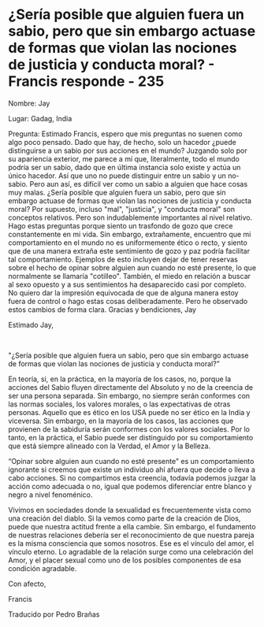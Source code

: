 # ¿Sería posible que alguien fuera un sabio, pero que sin embargo actuase de formas que violan las nociones de justicia y conducta moral? - Francis responde - 235

Nombre: Jay 

Lugar: Gadag, India 

Pregunta: Estimado Francis, espero que mis preguntas no suenen como algo poco pensado. Dado que hay, de hecho, solo un hacedor &iquest;puede distinguirse a un sabio por sus acciones en el mundo? Juzgando solo por su apariencia exterior, me parece a m&iacute; que, literalmente, todo el mundo podr&iacute;a ser un sabio, dado que en &uacute;ltima instancia solo existe y act&uacute;a un &uacute;nico hacedor. As&iacute; que uno no puede distinguir entre un sabio y un no-sabio. Pero aun as&iacute;, es dif&iacute;cil ver como un sabio a alguien que hace cosas muy malas. &iquest;Ser&iacute;a posible que alguien fuera un sabio, pero que sin embargo actuase de formas que violan las nociones de justicia y conducta moral? Por supuesto, incluso &quot;mal&quot;, &quot;justicia&quot;, y &quot;conducta moral&quot; son conceptos relativos. Pero son indudablemente importantes al nivel relativo. Hago estas preguntas porque siento un trasfondo de gozo que crece constantemente en mi vida. Sin embargo, extra&ntilde;amente, encuentro que mi comportamiento en el mundo no es uniformemente &eacute;tico o recto, y siento que de una manera extra&ntilde;a este sentimiento de gozo y paz podr&iacute;a facilitar tal comportamiento. Ejemplos de esto incluyen dejar de tener reservas sobre el hecho de opinar sobre alguien aun cuando no est&eacute; presente, lo que normalmente se llamar&iacute;a &quot;cotilleo&quot;. Tambi&eacute;n, el miedo en relaci&oacute;n a buscar al sexo opuesto y a sus sentimientos ha desaparecido casi por completo. No quiero dar la impresi&oacute;n equivocada de que de alguna manera estoy fuera de control o hago estas cosas deliberadamente. Pero he observado estos cambios de forma clara. Gracias y bendiciones, Jay

Estimado Jay, 

&nbsp; 

&quot;&iquest;Ser&iacute;a posible que alguien fuera un sabio, pero que sin embargo actuase de formas que violan las nociones de justicia y conducta moral?&rdquo;

En teor&iacute;a, si, en la pr&aacute;ctica, en la mayor&iacute;a de los casos, no, porque la acciones del Sabio fluyen directamente del Absoluto y no de la creencia de ser una persona separada. Sin embargo, no siempre ser&aacute;n conformes con las normas sociales, los valores morales, o las expectativas de otras personas. Aquello que es &eacute;tico en los USA puede no ser &eacute;tico en la India y viceversa. Sin embargo, en la mayor&iacute;a de los casos, las acciones que provienen de la sabidur&iacute;a ser&aacute;n conformes con los valores sociales. Por lo tanto, en la pr&aacute;ctica, el Sabio puede ser distinguido por su comportamiento que est&aacute; siempre alineado con la Verdad, el Amor y la Belleza.

&ldquo;Opinar sobre alguien aun cuando no est&eacute; presente&quot; es un comportamiento ignorante si creemos que existe un individuo ah&iacute; afuera que decide o lleva a cabo acciones. Si no compartimos esta creencia, todav&iacute;a podemos juzgar la acci&oacute;n como adecuada o no, igual que podemos diferenciar entre blanco y negro a nivel fenom&eacute;nico.

Vivimos en sociedades donde la sexualidad es frecuentemente vista como una creaci&oacute;n del diablo. Si la vemos como parte de la creaci&oacute;n de Dios, puede que nuestra actitud frente a ella cambie. Sin embargo, el fundamento de nuestras relaciones deber&iacute;a ser el reconocimiento de que nuestra pareja es la misma consciencia que somos nosotros. Ese es el v&iacute;nculo del amor, el v&iacute;nculo eterno. Lo agradable de la relaci&oacute;n surge como una celebraci&oacute;n del Amor, y el placer sexual como uno de los posibles componentes de esa condici&oacute;n agradable.

Con afecto,

Francis

Traducido por Pedro Bra&ntilde;as

